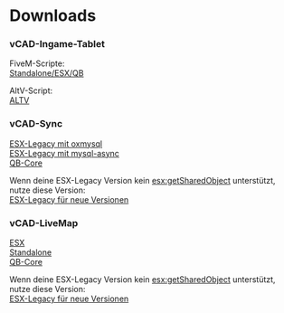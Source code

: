 # Downloads

### vCAD-Ingame-Tablet

FiveM-Scripte:  
[Standalone/ESX/QB](https://github.com/vCAD-Systems/vCAD_ui/archive/refs/heads/fivem.zip)

AltV-Script:  
[ALTV](https://github.com/vCAD-Systems/vCAD_ui/archive/refs/heads/altv.zip)

### vCAD-Sync

[ESX-Legacy mit oxmysql](https://github.com/vCAD-Systems/vCAD-Sync/archive/refs/heads/main.zip)  
[ESX-Legacy mit mysql-async](https://github.com/vCAD-Systems/vCAD-Sync/archive/refs/heads/vCAD-Sync(Mysql-Async).zip)  
[QB-Core](https://github.com/vCAD-Systems/vCad-Sync-QB/archive/refs/heads/main.zip)  

Wenn deine ESX-Legacy Version kein [esx:getSharedObject](https://documentation.esx-framework.org/tutorials/tutorials-esx/sharedevent/) unterstützt, nutze diese Version:  
[ESX-Legacy für neue Versionen](https://github.com/vCAD-Systems/vCAD-Sync/releases/download/v1.0-esx-legacy-fix/vCAD-Sync-main-esx-legacy-fix.rar)

### vCAD-LiveMap

[ESX](https://github.com/vCAD-Systems/vcad-livemap-fivem/releases/download/latest/vCad-livemap-esx.zip)  
[Standalone](https://github.com/vCAD-Systems/vcad-livemap-fivem/releases/download/latest/vCad-livemap-fivem.zip)  
[QB-Core](https://github.com/vCAD-Systems/vcad-livemap-fivem/releases/download/latest/vCad-livemap-qbcore.zip)  

Wenn deine ESX-Legacy Version kein [esx:getSharedObject](https://documentation.esx-framework.org/tutorials/tutorials-esx/sharedevent/) unterstützt, nutze diese Version:  
[ESX-Legacy für neue Versionen](https://github.com/vCAD-Systems/vcad-livemap-fivem/archive/refs/heads/esx_legacy_sharedObject_deprecation.zip)

